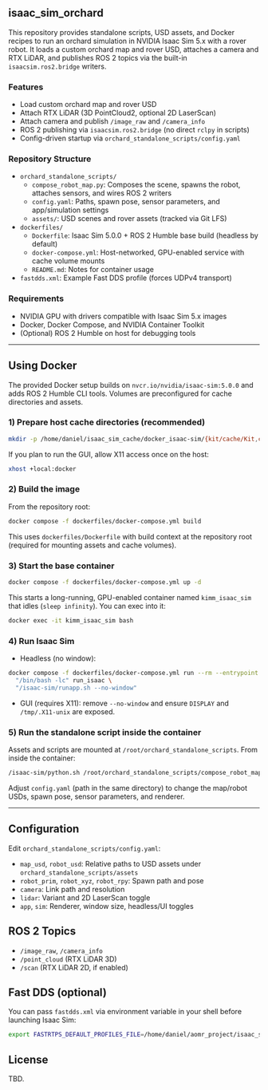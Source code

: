 ## isaac_sim_orchard

This repository provides standalone scripts, USD assets, and Docker recipes to run an orchard simulation in NVIDIA Isaac Sim 5.x with a rover robot. It loads a custom orchard map and rover USD, attaches a camera and RTX LiDAR, and publishes ROS 2 topics via the built-in `isaacsim.ros2.bridge` writers.

### Features
- Load custom orchard map and rover USD
- Attach RTX LiDAR (3D PointCloud2, optional 2D LaserScan)
- Attach camera and publish `/image_raw` and `/camera_info`
- ROS 2 publishing via `isaacsim.ros2.bridge` (no direct `rclpy` in scripts)
- Config-driven startup via `orchard_standalone_scripts/config.yaml`

### Repository Structure
- `orchard_standalone_scripts/`
  - `compose_robot_map.py`: Composes the scene, spawns the robot, attaches sensors, and wires ROS 2 writers
  - `config.yaml`: Paths, spawn pose, sensor parameters, and app/simulation settings
  - `assets/`: USD scenes and rover assets (tracked via Git LFS)
- `dockerfiles/`
  - `Dockerfile`: Isaac Sim 5.0.0 + ROS 2 Humble base build (headless by default)
  - `docker-compose.yml`: Host-networked, GPU-enabled service with cache volume mounts
  - `README.md`: Notes for container usage
- `fastdds.xml`: Example Fast DDS profile (forces UDPv4 transport)

### Requirements
- NVIDIA GPU with drivers compatible with Isaac Sim 5.x images
- Docker, Docker Compose, and NVIDIA Container Toolkit
- (Optional) ROS 2 Humble on host for debugging tools

---

## Using Docker

The provided Docker setup builds on `nvcr.io/nvidia/isaac-sim:5.0.0` and adds ROS 2 Humble CLI tools. Volumes are preconfigured for cache directories and assets.

### 1) Prepare host cache directories (recommended)
```bash
mkdir -p /home/daniel/isaac_sim_cache/docker_isaac-sim/{kit/cache/Kit,cache/{ov,pip,glcache,computecache},logs,data,documents}
```

If you plan to run the GUI, allow X11 access once on the host:
```bash
xhost +local:docker
```

### 2) Build the image
From the repository root:
```bash
docker compose -f dockerfiles/docker-compose.yml build
```

This uses `dockerfiles/Dockerfile` with build context at the repository root (required for mounting assets and cache volumes).

### 3) Start the base container
```bash
docker compose -f dockerfiles/docker-compose.yml up -d
```

This starts a long-running, GPU-enabled container named `kimm_isaac_sim` that idles (`sleep infinity`). You can exec into it:
```bash
docker exec -it kimm_isaac_sim bash
```

### 4) Run Isaac Sim
- Headless (no window):
```bash
docker compose -f dockerfiles/docker-compose.yml run --rm --entrypoint \
  "/bin/bash -lc" run_isaac \
  "/isaac-sim/runapp.sh --no-window"
```

- GUI (requires X11): remove `--no-window` and ensure `DISPLAY` and `/tmp/.X11-unix` are exposed.

### 5) Run the standalone script inside the container
Assets and scripts are mounted at `/root/orchard_standalone_scripts`. From inside the container:
```bash
/isaac-sim/python.sh /root/orchard_standalone_scripts/compose_robot_map.py
```
Adjust `config.yaml` (path in the same directory) to change the map/robot USDs, spawn pose, sensor parameters, and renderer.

---

## Configuration
Edit `orchard_standalone_scripts/config.yaml`:
- `map_usd`, `robot_usd`: Relative paths to USD assets under `orchard_standalone_scripts/assets`
- `robot_prim`, `robot_xyz`, `robot_rpy`: Spawn path and pose
- `camera`: Link path and resolution
- `lidar`: Variant and 2D LaserScan toggle
- `app`, `sim`: Renderer, window size, headless/UI toggles

## ROS 2 Topics
- `/image_raw`, `/camera_info`
- `/point_cloud` (RTX LiDAR 3D)
- `/scan` (RTX LiDAR 2D, if enabled)

## Fast DDS (optional)
You can pass `fastdds.xml` via environment variable in your shell before launching Isaac Sim:
```bash
export FASTRTPS_DEFAULT_PROFILES_FILE=/home/daniel/aomr_project/isaac_sim_orchard/fastdds.xml
```

## License
TBD.
